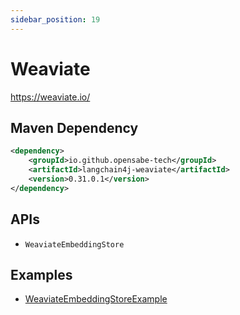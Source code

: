 ```yaml
---
sidebar_position: 19
---
```


# Weaviate

https://weaviate.io/


## Maven Dependency

```xml
<dependency>
    <groupId>io.github.opensabe-tech</groupId>
    <artifactId>langchain4j-weaviate</artifactId>
    <version>0.31.0.1</version>
</dependency>
```


## APIs

- `WeaviateEmbeddingStore`


## Examples

- [WeaviateEmbeddingStoreExample](https://github.com/langchain4j/langchain4j-examples/blob/main/weaviate-example/src/main/java/WeaviateEmbeddingStoreExample.java)
